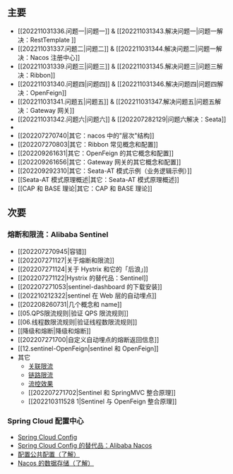 
## 主要

- [[202211031336.问题一|问题一]] & [[202211031343.解决问题一\|问题一解决：RestTemplate ]] 
- [[202211031337.问题二|问题二]] & [[202211031344.解决问题二\|问题一解决：Nacos 注册中心]] 
- [[202211031339.问题三|问题三]] & [[202211031345.解决问题三\|问题三解决：Ribbon]] 
- [[202211031340.问题四|问题四]] & [[202211031346.解决问题四|问题四解决：OpenFeign]]
- [[202211031341.问题五|问题五]] & [[202211031347.解决问题五|问题五解决：Gateway 网关]]
- [[202211031342.问题六|问题六]] & [[202207282129|问题六解决：Seata]]
- 
- [[202207270740\|其它：nacos 中的"层次"结构]]
- [[202207270803\|其它：Ribbon 常见概念和配置]]
- [[202209261631|其它：OpenFeign 的其它概念和配置]]
- [[202209261656|其它：Gateway 网关的其它概念和配置]]
- [[202209292310|其它：Seata-AT 模式示例（业务逻辑示例）]]
- [[Seata-AT 模式原理概述|其它：Seata-AT 模式原理概述]]
- [[CAP 和 BASE 理论|其它：CAP 和 BASE 理论]]

## 次要

### 熔断和限流：Alibaba Sentinel

- [[202207270945|容错]]
- [[202207271127|关于熔断和限流]]
- [[202207271124|关于 Hystrix 和它的「后浪」]]
- [[202207271122|Hystrix 的替代品：Sentinel]]
- [[202207271053|sentinel-dashboard 的下载安装]]
- [[202210212322|sentinel 在 Web 层的自动埋点]]
- [[202208260731|几个概念和 name]]
- [[05.QPS限流规则|验证 QPS 限流规则]]
- [[06.线程数限流规则|验证线程数限流规则]]
- [[降级和熔断|降级和熔断]]
- [[202207271700|自定义自动埋点的熔断返回信息]]
- [[12.sentinel-OpenFeign|sentinel 和 OpenFeign]]
- 其它
  - [关联限流](202207271706.md)
  - [链路限流](202207271704.md)
  - [流控效果](202207271703.md) 
  - [[202207271702|Sentinel 和 SpringMVC 整合原理]]
  - [[202210311528 1|Sentinel 与 OpenFeign 整合原理]]

###  Spring Cloud 配置中心 

- [Spring Cloud Config](202207271805.md) 
- [Spring Cloud Config 的替代品：Alibaba Nacos](202207271801.md)    
- [配置公共配置（了解）](202207271742.md)
- [Nacos 的数据存储（了解）](202207271739.md)        

